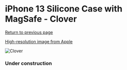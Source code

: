 # iPhone 13 Silicone Case with MagSafe - Clover

[Return to previous page](/iphone_13)

[High-resolution image from Apple](https://store.storeimages.cdn-apple.com/8756/as-images.apple.com/is/MM263?wid=4500&hei=4500&fmt=png)

<div style="width: 384px"><img src="/everyphone/MM263.png" alt="Clover"></div>

### Under construction
